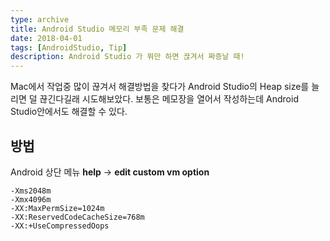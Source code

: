 ```yaml
---
type: archive
title: Android Studio 메모리 부족 문제 해결
date: 2018-04-01
tags: [AndroidStudio, Tip]
description: Android Studio 가 뭐만 하면 끊겨서 짜증날 때!
---
```


Mac에서 작업중 많이 끊겨서 해결방법을 찾다가 Android Studio의 Heap size를 늘리면 덜 끊긴다길래 시도해보았다.
보통은 메모장을 열어서 작성하는데 Android Studio안에서도 해결할 수 있다.

## 방법

Android 상단 메뉴
**help** -> **edit custom vm option**

```text
-Xms2048m
-Xmx4096m
-XX:MaxPermSize=1024m
-XX:ReservedCodeCacheSize=768m
-XX:+UseCompressedOops
```